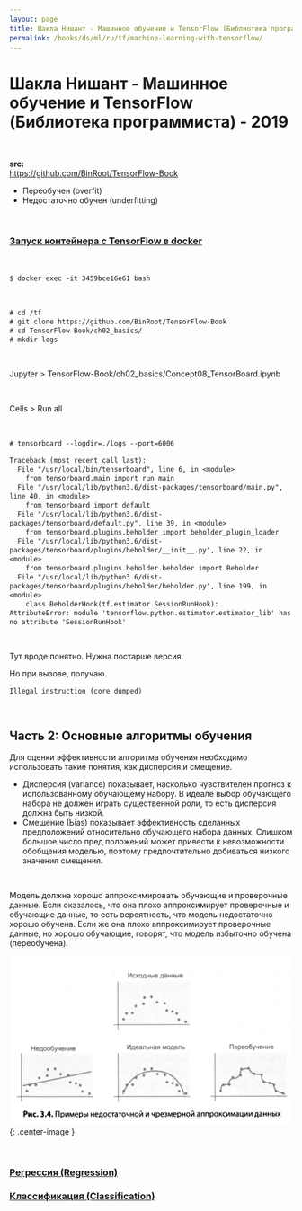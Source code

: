 ```yaml
---
layout: page
title: Шакла Нишант - Машинное обучение и TensorFlow (Библиотека программиста) - 2019
permalink: /books/ds/ml/ru/tf/machine-learning-with-tensorflow/
---
```


# Шакла Нишант - Машинное обучение и TensorFlow (Библиотека программиста) - 2019

<br/>

**src:**  
https://github.com/BinRoot/TensorFlow-Book

- Переобучен (overfit)
- Недо­статочно обучен (underfitting)

<!--

<br/>

### Клонировать репозиторий книги

В новом окне jupyter выполнить

    !git clone https://github.com/BinRoot/TensorFlow-Book

-->

<br/>

### [Запуск контейнера с TensorFlow в docker](/ds/devtools/python/docker/)

<br/>

    $ docker exec -it 3459bce16e61 bash

<br/>

    # cd /tf
    # git clone https://github.com/BinRoot/TensorFlow-Book
    # cd TensorFlow-Book/ch02_basics/
    # mkdir logs

<br/>

Jupyter > TensorFlow-Book/ch02_basics/Concept08_TensorBoard.ipynb

<br/>

Cells > Run all

<br/>

    # tensorboard --logdir=./logs --port=6006

```
Traceback (most recent call last):
  File "/usr/local/bin/tensorboard", line 6, in <module>
    from tensorboard.main import run_main
  File "/usr/local/lib/python3.6/dist-packages/tensorboard/main.py", line 40, in <module>
    from tensorboard import default
  File "/usr/local/lib/python3.6/dist-packages/tensorboard/default.py", line 39, in <module>
    from tensorboard.plugins.beholder import beholder_plugin_loader
  File "/usr/local/lib/python3.6/dist-packages/tensorboard/plugins/beholder/__init__.py", line 22, in <module>
    from tensorboard.plugins.beholder.beholder import Beholder
  File "/usr/local/lib/python3.6/dist-packages/tensorboard/plugins/beholder/beholder.py", line 199, in <module>
    class BeholderHook(tf.estimator.SessionRunHook):
AttributeError: module 'tensorflow.python.estimator.estimator_lib' has no attribute 'SessionRunHook'
```

<br/>

Тут вроде понятно. Нужна постарше версия.

Но при вызове, получаю.

    Illegal instruction (core dumped)

<br/>

## Часть 2: Основные алгоритмы обучения

Для оценки эффективности алгоритма обучения необходимо использовать
такие понятия, как дисперсия и смещение.

- Дисперсия (variance) показывает, насколько чувствителен прогноз к ис­пользованному обучающему набору. В идеале выбор обучающего набора не
  должен играть существенной роли, то есть дисперсия должна быть низкой.
- Смещение (Ьias) показывает эффективность сделанных предположений
  относительно обучающего набора данных. Слишком большое число пред­
  положений может привести к невозможности обобщения моделью, поэтому
  предпочтительно добиваться низкого значения смещения.

<br/>

Модель должна хорошо аппроксимировать обу­чающие и проверочные данные. Если оказалось, что она плохо аппроксимирует проверочные и обучающие данные, то есть вероятность, что модель недостаточно хорошо обучена.
Если же она плохо аппроксимирует проверочные данные, но хорошо обучающие, говорят, что модель избыточно обучена (переобучена).

![Пример недостаточной и чрезмерной аппроксимации данных](/img/books/ds/ml/machine-learning-with-tensorflow/pic1.png 'Пример недостаточной и чрезмерной аппроксимации данных'){: .center-image }

<br/>

### [Регрессия (Regression)](/books/ds/ml/ru/tf/machine-learning-with-tensorflow/regression/)

### [Классификация (Classification)](/books/ds/ml/ru/tf/machine-learning-with-tensorflow/classification/)
